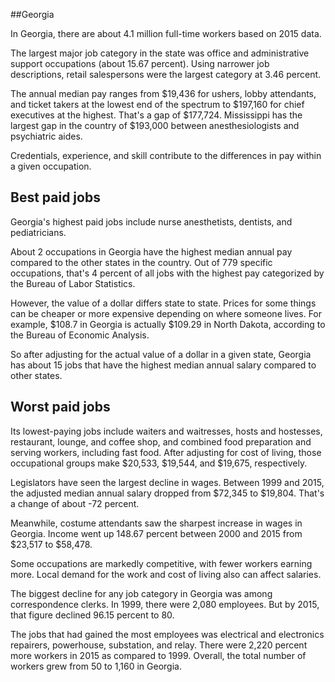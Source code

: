 

##Georgia

In Georgia, there are about 4.1 million full-time workers based on 2015 data.

The largest major job category in the state was <span class='occ_title_em'>office and administrative support occupations</span> (about 15.67 percent). Using narrower job descriptions, <span class='occ_title_em'>retail salespersons</span> were the largest category at 3.46 percent.
               
The annual median pay ranges from $19,436 for <span class='occ_title_em'>ushers, lobby attendants, and ticket takers</span> at the lowest end of the spectrum to  $197,160 for <span class='occ_title_em'>chief executives</span> at the highest. That's a gap of $177,724. Mississippi has the largest gap in the country of $193,000 between <span class='occ_title_em'>anesthesiologists and psychiatric aides</span>.
          
Credentials, experience, and skill contribute to the differences in pay within a given occupation.

## Best paid jobs
Georgia's highest paid jobs include <span class='occ_title_em'>nurse anesthetists, dentists</span>, and <span class='occ_title_em'>pediatricians</span>.
               
About 2 occupations in Georgia have the highest median annual pay compared to the other states in the country. Out of 779 specific occupations, that's 4 percent of all jobs with the highest pay categorized by the Bureau of Labor Statistics.
               
However, the value of a dollar differs state to state. Prices for some things can be cheaper or more expensive depending on where someone lives. For example, $108.7 in Georgia is actually $109.29 in North Dakota, according to the Bureau of Economic Analysis.
               
So after adjusting for the actual value of a dollar in a given state, Georgia has about 15 jobs that have the highest median annual salary compared to other states.
               
## Worst paid jobs

Its lowest-paying jobs include <span class='occ_title_em'>waiters and waitresses</span>, <span class='occ_title_em'>hosts and hostesses, restaurant, lounge, and coffee shop</span>, and <span class='occ_title_em'>combined food preparation and serving workers, including fast food</span>. After adjusting for cost of living, those occupational groups make $20,533,  $19,544, and  $19,675, respectively.
               
<span class='occ_title_em'>Legislators</span> have seen the largest decline in wages. Between 1999 and 2015, the adjusted median annual salary dropped from $72,345 to $19,804. That's a change of about -72 percent.
               
Meanwhile, <span class='occ_title_em'>costume attendants</span> saw the sharpest increase in wages in Georgia. Income went up 148.67 percent between 2000 and 2015 from $23,517 to $58,478.

Some occupations are markedly competitive, with fewer workers earning more. Local demand for the work and cost of living also can affect salaries.

            
The biggest decline for any job category in Georgia was among <span class='occ_title_em'>correspondence clerks</span>. In 1999, there were 2,080 employees. But by 2015, that figure declined 96.15 percent to 80. 
               
The jobs that had gained the most employees was electrical and electronics repairers, powerhouse, substation, and relay. There were 2,220 percent more workers in 2015 as compared to 1999. Overall, the total number of workers grew from 50 to 1,160 in Georgia.
